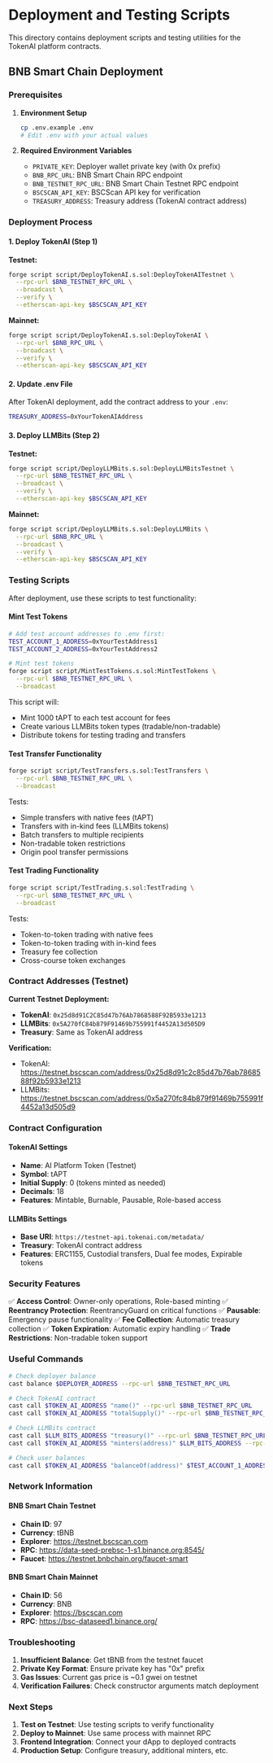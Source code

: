 # Deployment and Testing Scripts

This directory contains deployment scripts and testing utilities for the TokenAI platform contracts.

## BNB Smart Chain Deployment

### Prerequisites

1. **Environment Setup**
   ```bash
   cp .env.example .env
   # Edit .env with your actual values
   ```

2. **Required Environment Variables**
   - `PRIVATE_KEY`: Deployer wallet private key (with 0x prefix)
   - `BNB_RPC_URL`: BNB Smart Chain RPC endpoint
   - `BNB_TESTNET_RPC_URL`: BNB Smart Chain Testnet RPC endpoint
   - `BSCSCAN_API_KEY`: BSCScan API key for verification
   - `TREASURY_ADDRESS`: Treasury address (TokenAI contract address)

### Deployment Process

#### 1. Deploy TokenAI (Step 1)

**Testnet:**
```bash
forge script script/DeployTokenAI.s.sol:DeployTokenAITestnet \
  --rpc-url $BNB_TESTNET_RPC_URL \
  --broadcast \
  --verify \
  --etherscan-api-key $BSCSCAN_API_KEY
```

**Mainnet:**
```bash
forge script script/DeployTokenAI.s.sol:DeployTokenAI \
  --rpc-url $BNB_RPC_URL \
  --broadcast \
  --verify \
  --etherscan-api-key $BSCSCAN_API_KEY
```

#### 2. Update .env File

After TokenAI deployment, add the contract address to your `.env`:
```bash
TREASURY_ADDRESS=0xYourTokenAIAddress
```

#### 3. Deploy LLMBits (Step 2)

**Testnet:**
```bash
forge script script/DeployLLMBits.s.sol:DeployLLMBitsTestnet \
  --rpc-url $BNB_TESTNET_RPC_URL \
  --broadcast \
  --verify \
  --etherscan-api-key $BSCSCAN_API_KEY
```

**Mainnet:**
```bash
forge script script/DeployLLMBits.s.sol:DeployLLMBits \
  --rpc-url $BNB_RPC_URL \
  --broadcast \
  --verify \
  --etherscan-api-key $BSCSCAN_API_KEY
```

### Testing Scripts

After deployment, use these scripts to test functionality:

#### Mint Test Tokens

```bash
# Add test account addresses to .env first:
TEST_ACCOUNT_1_ADDRESS=0xYourTestAddress1
TEST_ACCOUNT_2_ADDRESS=0xYourTestAddress2

# Mint test tokens
forge script script/MintTestTokens.s.sol:MintTestTokens \
  --rpc-url $BNB_TESTNET_RPC_URL \
  --broadcast
```

This script will:
- Mint 1000 tAPT to each test account for fees
- Create various LLMBits token types (tradable/non-tradable)
- Distribute tokens for testing trading and transfers

#### Test Transfer Functionality

```bash
forge script script/TestTransfers.s.sol:TestTransfers \
  --rpc-url $BNB_TESTNET_RPC_URL \
  --broadcast
```

Tests:
- Simple transfers with native fees (tAPT)
- Transfers with in-kind fees (LLMBits tokens)
- Batch transfers to multiple recipients
- Non-tradable token restrictions
- Origin pool transfer permissions

#### Test Trading Functionality

```bash
forge script script/TestTrading.s.sol:TestTrading \
  --rpc-url $BNB_TESTNET_RPC_URL \
  --broadcast
```

Tests:
- Token-to-token trading with native fees
- Token-to-token trading with in-kind fees
- Treasury fee collection
- Cross-course token exchanges

### Contract Addresses (Testnet)

**Current Testnet Deployment:**
- **TokenAI**: `0x25d8d91C2C85d47b76Ab7868588F92B5933e1213`
- **LLMBits**: `0x5A270fC84b879F91469b755991f4452A13d505D9`
- **Treasury**: Same as TokenAI address

**Verification:**
- TokenAI: https://testnet.bscscan.com/address/0x25d8d91c2c85d47b76ab7868588f92b5933e1213
- LLMBits: https://testnet.bscscan.com/address/0x5a270fc84b879f91469b755991f4452a13d505d9

### Contract Configuration

#### TokenAI Settings
- **Name**: AI Platform Token (Testnet)
- **Symbol**: tAPT
- **Initial Supply**: 0 (tokens minted as needed)
- **Decimals**: 18
- **Features**: Mintable, Burnable, Pausable, Role-based access

#### LLMBits Settings
- **Base URI**: `https://testnet-api.tokenai.com/metadata/`
- **Treasury**: TokenAI contract address
- **Features**: ERC1155, Custodial transfers, Dual fee modes, Expirable tokens

### Security Features

✅ **Access Control**: Owner-only operations, Role-based minting
✅ **Reentrancy Protection**: ReentrancyGuard on critical functions
✅ **Pausable**: Emergency pause functionality
✅ **Fee Collection**: Automatic treasury collection
✅ **Token Expiration**: Automatic expiry handling
✅ **Trade Restrictions**: Non-tradable token support

### Useful Commands

```bash
# Check deployer balance
cast balance $DEPLOYER_ADDRESS --rpc-url $BNB_TESTNET_RPC_URL

# Check TokenAI contract
cast call $TOKEN_AI_ADDRESS "name()" --rpc-url $BNB_TESTNET_RPC_URL
cast call $TOKEN_AI_ADDRESS "totalSupply()" --rpc-url $BNB_TESTNET_RPC_URL

# Check LLMBits contract
cast call $LLM_BITS_ADDRESS "treasury()" --rpc-url $BNB_TESTNET_RPC_URL
cast call $TOKEN_AI_ADDRESS "minters(address)" $LLM_BITS_ADDRESS --rpc-url $BNB_TESTNET_RPC_URL

# Check user balances
cast call $TOKEN_AI_ADDRESS "balanceOf(address)" $TEST_ACCOUNT_1_ADDRESS --rpc-url $BNB_TESTNET_RPC_URL
```

### Network Information

#### BNB Smart Chain Testnet
- **Chain ID**: 97
- **Currency**: tBNB
- **Explorer**: https://testnet.bscscan.com
- **RPC**: https://data-seed-prebsc-1-s1.binance.org:8545/
- **Faucet**: https://testnet.bnbchain.org/faucet-smart

#### BNB Smart Chain Mainnet
- **Chain ID**: 56
- **Currency**: BNB
- **Explorer**: https://bscscan.com
- **RPC**: https://bsc-dataseed1.binance.org/

### Troubleshooting

1. **Insufficient Balance**: Get tBNB from the testnet faucet
2. **Private Key Format**: Ensure private key has "0x" prefix
3. **Gas Issues**: Current gas price is ~0.1 gwei on testnet
4. **Verification Failures**: Check constructor arguments match deployment

### Next Steps

1. **Test on Testnet**: Use testing scripts to verify functionality
2. **Deploy to Mainnet**: Use same process with mainnet RPC
3. **Frontend Integration**: Connect your dApp to deployed contracts
4. **Production Setup**: Configure treasury, additional minters, etc.